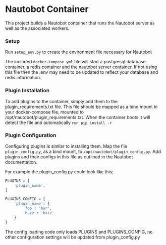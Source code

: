 # Nautobot Container

This project builds a Nautobot container that runs the Nautobot server
as well as the associated workers.

### Setup

Run `setup_env.py` to create the environment file necessary for Nautobot

The included `docker-compose.yml` file will start a postgresql database
container, a redis container and the nautobot server container. If not
using this file then the .env may need to be updated to reflect your
database and redis information.

### Plugin Installation

To add plugins to the container, simply add them to the plugin_requirements.txt
file. This file should be mapped as a bind mount in your docker-compose file,
mounted to /opt/nautobot/plugin_requirements.txt.  When the container boots
it will detect the file and automatically `run pip install -r`

### Plugin Configuration

Configuring plugins is similar to installing them.  Map the file
`plugin_config.py`, as a bind mount, to `/opt/nautobot/plugin_config.py`.
Add plugins and their configs in this file as outlined in the Nautobot
documentation.

For example the plugin_config.py could look like this:
```python
PLUGINS = [
    'plugin_name',
]

PLUGINS_CONFIG = {
    'plugin_name': {
        'foo': 'bar',
        'buzz': 'bazz'
    }
}
```

The config loading code only loads PLUGINS and PLUGINS_CONFIG, no other configuration
settings will be updated from plugin_config.py
